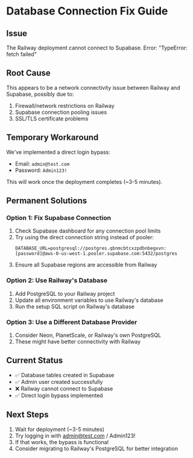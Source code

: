 # Database Connection Fix Guide

## Issue
The Railway deployment cannot connect to Supabase. Error: "TypeError: fetch failed"

## Root Cause
This appears to be a network connectivity issue between Railway and Supabase, possibly due to:
1. Firewall/network restrictions on Railway
2. Supabase connection pooling issues
3. SSL/TLS certificate problems

## Temporary Workaround
We've implemented a direct login bypass:
- Email: `admin@test.com`
- Password: `Admin123!`

This will work once the deployment completes (~3-5 minutes).

## Permanent Solutions

### Option 1: Fix Supabase Connection
1. Check Supabase dashboard for any connection pool limits
2. Try using the direct connection string instead of pooler:
   ```
   DATABASE_URL=postgresql://postgres.qbnmcbtcxzpdbnbegxvn:[password]@aws-0-us-west-1.pooler.supabase.com:5432/postgres
   ```
3. Ensure all Supabase regions are accessible from Railway

### Option 2: Use Railway's Database
1. Add PostgreSQL to your Railway project
2. Update all environment variables to use Railway's database
3. Run the setup SQL script on Railway's database

### Option 3: Use a Different Database Provider
1. Consider Neon, PlanetScale, or Railway's own PostgreSQL
2. These might have better connectivity with Railway

## Current Status
- ✅ Database tables created in Supabase
- ✅ Admin user created successfully
- ❌ Railway cannot connect to Supabase
- ✅ Direct login bypass implemented

## Next Steps
1. Wait for deployment (~3-5 minutes)
2. Try logging in with admin@test.com / Admin123!
3. If that works, the bypass is functional
4. Consider migrating to Railway's PostgreSQL for better integration
